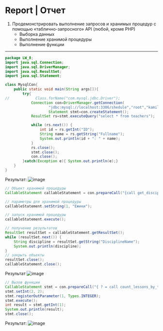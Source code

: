 # Report | Отчет
1. Продемонстрировать выполнение запросов и хранимых процедур с помощью «таблично-запросного» API (любой, кроме PHP)
   + Выборка данных
   + Выполнение хранимой процедуры
   + Выполнение функции

-----
```Java
package LW_8;
import java.sql.Connection;
import java.sql.DriverManager;
import java.sql.ResultSet;
import java.sql.Statement;

class MysqlCon{
    public static void main(String args[]){
        try{
//            Class.forName("com.mysql.jdbc.Driver");
            Connection con=DriverManager.getConnection(
                    "jdbc:mysql://localhost:3306/shedule","root","kamil");
                    Statement stmt=con.createStatement();
            ResultSet rs=stmt.executeQuery("select * from teachers");

            while (rs.next()) {
                int id = rs.getInt("ID");
                String name = rs.getString("Fullname");
                System.out.println(id + ": " + name);
            }
            rs.close();
            stmt.close();
            con.close();
        }catch(Exception e){ System.out.println(e);}
    }
}
```
Результат:
![image](https://github.com/Lszoa/Databases-and-information-systems/assets/115508876/e4a52bba-31b5-44b3-8109-2c14937eef2e)
```Java
// Объект хранимой процедуры
CallableStatement callableStatement = con.prepareCall("{call get_disciplines_by_group(?)}");

// параметры для хранимой процедуры
callableStatement.setString(1, "Ежики");

// запуск хранимой процедуры
callableStatement.execute();

// получение результатов
ResultSet resultSet = callableStatement.getResultSet();
while (resultSet.next()) {
    String discipline = resultSet.getString("DisciplineName");
    System.out.println(discipline);
}
// закрыть объекты
resultSet.close();
callableStatement.close();
```
Результат
![image](https://github.com/Lszoa/Databases-and-information-systems/assets/115508876/7ce98524-e458-4254-8b4e-2a68e3d8f2ad)

```Java
// Вызов функции
CallableStatement stmt = con.prepareCall("{ ? = call count_lessons_by_teacher (?) }");
stmt.setInt(2, 2);
stmt.registerOutParameter(1, Types.INTEGER);
stmt.execute();
int result = stmt.getInt(1);
System.out.println(result);
stmt.close();
```
Результат:
![image](https://github.com/Lszoa/Databases-and-information-systems/assets/115508876/ca7df607-e7b6-4fb8-9c2b-c200236dd5e6)
